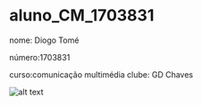 # aluno_CM_1703831
nome: Diogo Tomé

número:1703831

curso:comunicação multimédia
clube: GD Chaves

![alt text](./imagens/ipg.jpg.jfif)

